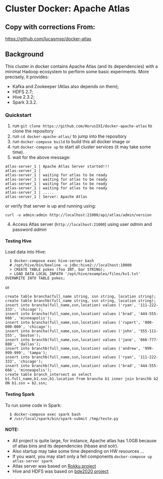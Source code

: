
# Cluster Docker: Apache Atlas
## Copy with corrections From:
https://github.com/lucasmsp/docker-atlas 

## Background

This cluster in docker contains Apache Atlas (and its dependencies) with a minimal Hadoop ecosystem to perform some basic experiments. More precisely, it provides:

* Kafka and Zookeeper (Atlas also depends on them);
* HDFS 2.7;
* Hive 2.3.2;
* Spark 3.3.2.

### Quickstart

1. run `git clone https://github.com/HorusIXI/docker-apache-atlas` to clone the repository
2. run `cd docker-apache-atlas/` to jump into the repository
3. run `docker-compose build` to build this all docker image or
4. run `docker-compose up` to start all cluster services (it may take some time).
5. wait for the above message:

```
atlas-server_1 | Apache Atlas Server started!!!
atlas-server_1 | 
atlas-server_1 | waiting for atlas to be ready
atlas-server_1 | waiting for atlas to be ready
atlas-server_1 | waiting for atlas to be ready
atlas-server_1 | waiting for atlas to be ready
atlas-server_1 | .....
atlas-server_1 | Server: Apache Atlas
```

or verify that server is up and running using:

```
curl -u admin:admin http://localhost:21000/api/atlas/admin/version
```

4. Access Atlas server (`http://localhost:21000`) using user *admin* and password *admin*


#### Testing Hive

Load data into Hive:
```
  $ docker-compose exec hive-server bash
  # /opt/hive/bin/beeline -u jdbc:hive2://localhost:10000
  > CREATE TABLE pokes (foo INT, bar STRING);
  > LOAD DATA LOCAL INPATH '/opt/hive/examples/files/kv1.txt' OVERWRITE INTO TABLE pokes;
```

or 


```
create table brancha(full_name string, ssn string, location string);
create table branchb(full_name string, ssn string, location string);
insert into brancha(full_name,ssn,location) values ('ryan', '111-222-333', 'chicago'); 
insert into brancha(full_name,ssn,location) values ('brad', '444-555-666', 'minneapolis'); 
insert into brancha(full_name,ssn,location) values ('rupert', '000-000-000', 'chicago'); 
insert into brancha(full_name,ssn,location) values ('john', '555-111-555', 'boston');
insert into branchb(full_name,ssn,location) values ('jane', '666-777-888', 'dallas'); 
insert into branchb(full_name,ssn,location) values ('andrew', '999-999-999', 'tampa'); 
insert into branchb(full_name,ssn,location) values ('ryan', '111-222-333', 'chicago'); 
insert into branchb(full_name,ssn,location) values ('brad', '444-555-666', 'minneapolis');
create table branch_intersect as select b1.full_name,b1.ssn,b1.location from brancha b1 inner join branchb b2 ON b1.ssn = b2.ssn;

```

#### Testing Spark

To run some code in Spark:
```
  $ docker-compose exec spark bash
  # /usr/local/spark/bin/spark-submit /tmp/teste.py
```

#### NOTE: 

 * All project is quite large, for instance, Apache atlas has 1.0GB because of atlas bins and its dependencies (hbase and solr).
 * Also startup may take some time depending on HW resources ...
 * If you want, you may start only a fell components `docker-compose up atlas-server spark`
 * Atlas server was based on [Rokku project](https://github.com/ing-bank/rokku-dev-apache-atlas)
 * Hive and HDFS was based on [bde2020 project](https://hub.docker.com/r/bde2020/hive/)

